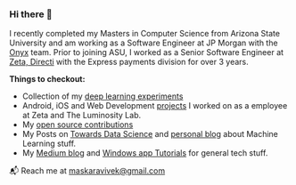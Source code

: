 ### Hi there 👋

I recently completed my Masters in Computer Science from Arizona State University and am working as a Software Engineer at JP Morgan with the [Onyx](https://www.jpmorgan.com/onyx/index) team. Prior to joining ASU, I worked as a Senior Software Engineer at [Zeta, Directi](https://zeta.tech/) with the Express payments division for over 3 years.

**Things to checkout:** 

- Collection of my [deep learning experiments](https://github.com/maskaravivek/deep-learning)
- Android, iOS and Web Development [projects](https://www.maskaravivek.com/#projects) I worked on as a employee at Zeta and The Luminosity Lab.
- My [open source contributions](https://meta.wikimedia.org/wiki/User:Maskaravivek)
- My Posts on [Towards Data Science](https://towardsdatascience.com/@maskaravivek) and [personal blog](https://www.maskaravivek.com/post/) about Machine Learning stuff. 
- My [Medium blog](https://medium.com/@maskaravivek) and [Windows app Tutorials](http://windowsapptutorials.com/) for general tech stuff.

📬  Reach me at [maskaravivek@gmail.com](mailto:maskaravivek@gmail.com)
